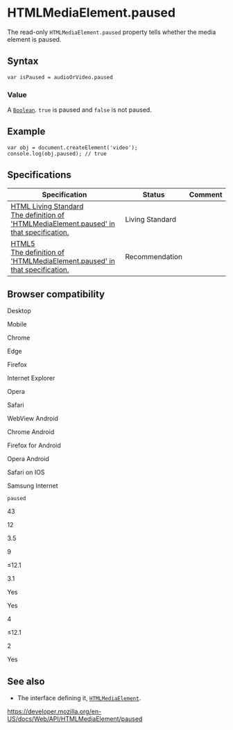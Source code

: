 # HTMLMediaElement.paused

The read-only `HTMLMediaElement.paused` property tells whether the media element is paused.

## Syntax

    var isPaused = audioOrVideo.paused

### Value

A [`Boolean`](https://developer.mozilla.org/en-US/docs/Web/JavaScript/Reference/Global_Objects/Boolean). `true` is paused and `false` is not paused.

## Example

    var obj = document.createElement('video');
    console.log(obj.paused); // true

## Specifications

<table><thead><tr class="header"><th>Specification</th><th>Status</th><th>Comment</th></tr></thead><tbody><tr class="odd"><td><a href="https://html.spec.whatwg.org/multipage/#dom-media-paused">HTML Living Standard<br />
<span class="small">The definition of 'HTMLMediaElement.paused' in that specification.</span></a></td><td><span class="spec-living">Living Standard</span></td><td></td></tr><tr class="even"><td><a href="https://www.w3.org/TR/html52/embedded-content-0.html#htmlmediaelement">HTML5<br />
<span class="small">The definition of 'HTMLMediaElement.paused' in that specification.</span></a></td><td><span class="spec-rec">Recommendation</span></td><td></td></tr></tbody></table>

## Browser compatibility

Desktop

Mobile

Chrome

Edge

Firefox

Internet Explorer

Opera

Safari

WebView Android

Chrome Android

Firefox for Android

Opera Android

Safari on IOS

Samsung Internet

`paused`

43

12

3.5

9

≤12.1

3.1

Yes

Yes

4

≤12.1

2

Yes

## See also

- The interface defining it, [`HTMLMediaElement`](../htmlmediaelement).

<a href="https://developer.mozilla.org/en-US/docs/Web/API/HTMLMediaElement/paused" class="_attribution-link">https://developer.mozilla.org/en-US/docs/Web/API/HTMLMediaElement/paused</a>
